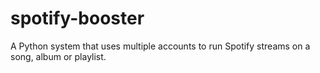 # spotify-booster
A Python system that uses multiple accounts to run Spotify streams on a song, album or playlist.
